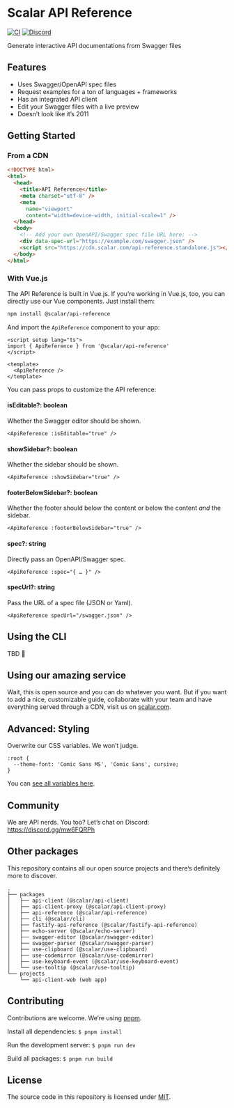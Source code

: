 # Scalar API Reference

[![CI](https://github.com/a-numbered-company/api-reference/actions/workflows/ci.yml/badge.svg)](https://github.com/a-numbered-company/api-reference/actions/workflows/ci.yml)
[![Discord](https://img.shields.io/discord/1135330207960678410?style=flat&color=5865F2)](https://discord.gg/mw6FQRPh)

Generate interactive API documentations from Swagger files

## Features

- Uses Swagger/OpenAPI spec files
- Request examples for a ton of languages + frameworks
- Has an integrated API client
- Edit your Swagger files with a live preview
- Doesn’t look like it’s 2011

## Getting Started

### From a CDN

```html
<!DOCTYPE html>
<html>
  <head>
    <title>API Reference</title>
    <meta charset="utf-8" />
    <meta
      name="viewport"
      content="width=device-width, initial-scale=1" />
  </head>
  <body>
    <!-- Add your own OpenAPI/Swagger spec file URL here: -->
    <div data-spec-url="https://example.com/swagger.json" />
    <script src="https://cdn.scalar.com/api-reference.standalone.js"></script>
  </body>
</html>
```

### With Vue.js

The API Reference is built in Vue.js. If you’re working in Vue.js, too, you can directly use our Vue components. Just install them:

```bash
npm install @scalar/api-reference
```

And import the `ApiReference` component to your app:

```vue
<script setup lang="ts">
import { ApiReference } from '@scalar/api-reference'
</script>

<template>
  <ApiReference />
</template>
```

You can pass props to customize the API reference:

#### isEditable?: boolean
Whether the Swagger editor should be shown.

```vue
<ApiReference :isEditable="true" />
```

#### showSidebar?: boolean
Whether the sidebar should be shown.

```vue
<ApiReference :showSidebar="true" />
```

#### footerBelowSidebar?: boolean
Whether the footer should below the content or below the content *and* the sidebar.

```vue
<ApiReference :footerBelowSidebar="true" />
```

#### spec?: string
Directly pass an OpenAPI/Swagger spec.

```vue
<ApiReference :spec="{ … }" />
```

#### specUrl?: string
Pass the URL of a spec file (JSON or Yaml).

```vue
<ApiReference specUrl="/swagger.json" />
```

## Using the CLI

TBD 👀

## Using our amazing service

Wait, this is open source and you can do whatever you want. But if you want to add a nice, customizable guide, collaborate with your team and have everything served through a CDN, visit us on [scalar.com](https://scalar.com).

## Advanced: Styling

Overwrite our CSS variables. We won’t judge.

```
:root {
  --theme-font: 'Comic Sans MS', 'Comic Sans', cursive;
}
```

You can [see all variables here](https://github.com/scalar/api-reference/blob/main/packages/theme/theme.css).

## Community

We are API nerds. You too? Let’s chat on Discord: https://discord.gg/mw6FQRPh

## Other packages

This repository contains all our open source projects and there’s definitely more to discover.

```
.
├── packages
│   ├── api-client (@scalar/api-client)
│   ├── api-client-proxy (@scalar/api-client-proxy)
│   ├── api-reference (@scalar/api-reference)
│   ├── cli (@scalar/cli)
│   ├── fastify-api-reference (@scalar/fastify-api-reference)
│   ├── echo-server (@scalar/echo-server)
│   ├── swagger-editor (@scalar/swagger-editor)
│   ├── swagger-parser (@scalar/swagger-parser)
│   ├── use-clipboard (@scalar/use-clipboard)
│   ├── use-codemirror (@scalar/use-codemirror)
│   ├── use-keyboard-event (@scalar/use-keyboard-event)
│   └── use-tooltip (@scalar/use-tooltip)
└── projects
    └── api-client-web (web app)
```

## Contributing

Contributions are welcome. We’re using [pnpm](https://pnpm.io/).

Install all dependencies:
`$ pnpm install`

Run the development server:
`$ pnpm run dev`

Build all packages:
`$ pnpm run build`

## License

The source code in this repository is licensed under [MIT](https://github.com/scalar/api-reference/blob/main/LICENSE).

